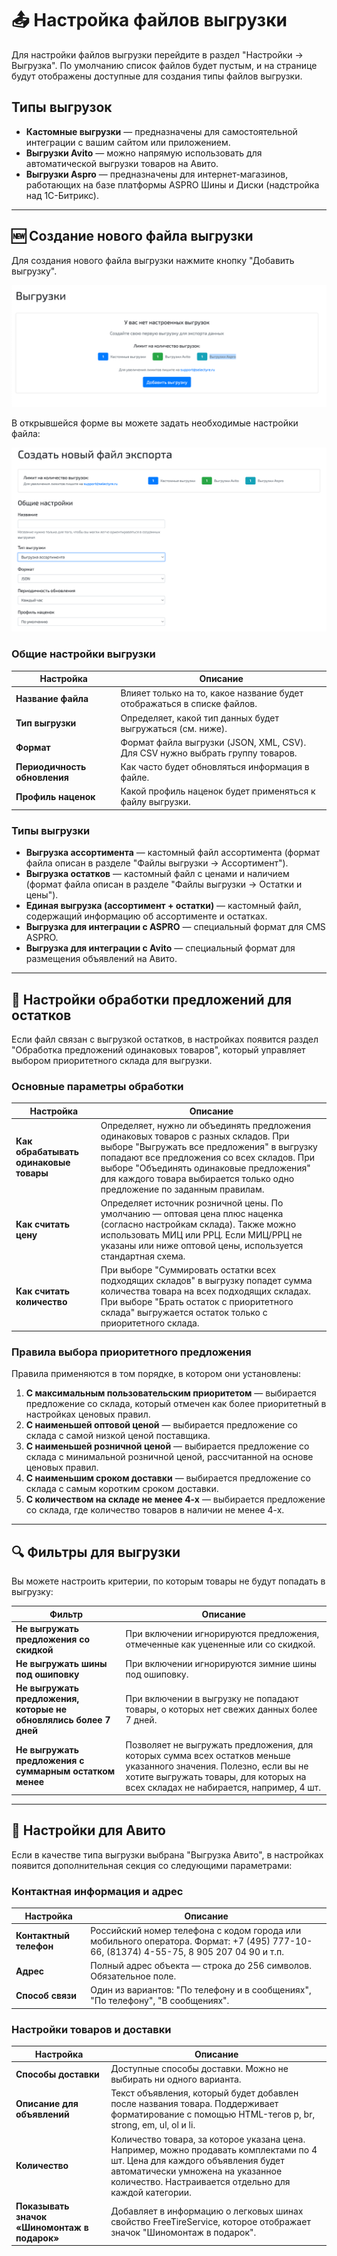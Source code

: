 # 📤 Настройка файлов выгрузки

Для настройки файлов выгрузки перейдите в раздел "Настройки → Выгрузка". По умолчанию список файлов будет пустым, и на странице будут отображены доступные для создания типы файлов выгрузки.

## Типы выгрузок

- **Кастомные выгрузки** — предназначены для самостоятельной интеграции с вашим сайтом или приложением.
- **Выгрузки Avito** — можно напрямую использовать для автоматической выгрузки товаров на Авито.
- **Выгрузки Aspro** — предназначены для интернет-магазинов, работающих на базе платформы ASPRO Шины и Диски (надстройка над 1C-Битрикс).

---

## 🆕 Создание нового файла выгрузки

Для создания нового файла выгрузки нажмите кнопку "Добавить выгрузку".

![Пустой список файлов выгрузки](../assets/images/empty-export-files-llist.png)

В открывшейся форме вы можете задать необходимые настройки файла:

![Настройки файла выгрузки](../assets/images/export-file-settings.png)

### Общие настройки выгрузки

| Настройка | Описание |
|----------|----------|
| **Название файла** | Влияет только на то, какое название будет отображаться в списке файлов. |
| **Тип выгрузки** | Определяет, какой тип данных будет выгружаться (см. ниже). |
| **Формат** | Формат файла выгрузки (JSON, XML, CSV). Для CSV нужно выбрать группу товаров. |
| **Периодичность обновления** | Как часто будет обновляться информация в файле. |
| **Профиль наценок** | Какой профиль наценок будет применяться к файлу выгрузки. |

### Типы выгрузки

- **Выгрузка ассортимента** — кастомный файл ассортимента (формат файла описан в разделе "Файлы выгрузки → Ассортимент").
- **Выгрузка остатков** — кастомный файл с ценами и наличием (формат файла описан в разделе "Файлы выгрузки → Остатки и цены").
- **Единая выгрузка (ассортимент + остатки)** — кастомный файл, содержащий информацию об ассортименте и остатках.
- **Выгрузка для интеграции с ASPRO** — специальный формат для CMS ASPRO.
- **Выгрузка для интеграции с Avito** — специальный формат для размещения объявлений на Авито.

---

## 🔄 Настройки обработки предложений для остатков

Если файл связан с выгрузкой остатков, в настройках появится раздел "Обработка предложений одинаковых товаров", который управляет выбором приоритетного склада для выгрузки.

### Основные параметры обработки

| Настройка | Описание |
|----------|----------|
| **Как обрабатывать одинаковые товары** | Определяет, нужно ли объединять предложения одинаковых товаров с разных складов. При выборе "Выгружать все предложения" в выгрузку попадают все предложения со всех складов. При выборе "Объединять одинаковые предложения" для каждого товара выбирается только одно предложение по заданным правилам. |
| **Как считать цену** | Определяет источник розничной цены. По умолчанию — оптовая цена плюс наценка (согласно настройкам склада). Также можно использовать МИЦ или РРЦ. Если МИЦ/РРЦ не указаны или ниже оптовой цены, используется стандартная схема. |
| **Как считать количество** | При выборе "Суммировать остатки всех подходящих складов" в выгрузку попадет сумма количества товара на всех подходящих складах. При выборе "Брать остаток с приоритетного склада" выгружается остаток только с приоритетного склада. |

### Правила выбора приоритетного предложения

Правила применяются в том порядке, в котором они установлены:

1. **С максимальным пользовательским приоритетом** — выбирается предложение со склада, который отмечен как более приоритетный в настройках ценовых правил.
2. **С наименьшей оптовой ценой** — выбирается предложение со склада с самой низкой ценой поставщика.
3. **С наименьшей розничной ценой** — выбирается предложение со склада с минимальной розничной ценой, рассчитанной на основе ценовых правил.
4. **С наименьшим сроком доставки** — выбирается предложение со склада с самым коротким сроком доставки.
5. **С количеством на складе не менее 4-х** — выбирается предложение со склада, где количество товаров в наличии не менее 4-х.

---

## 🔍 Фильтры для выгрузки

Вы можете настроить критерии, по которым товары не будут попадать в выгрузку:

| Фильтр | Описание |
|--------|----------|
| **Не выгружать предложения со скидкой** | При включении игнорируются предложения, отмеченные как уцененные или со скидкой. |
| **Не выгружать шины под ошиповку** | При включении игнорируются зимние шины под ошиповку. |
| **Не выгружать предложения, которые не обновлялись более 7 дней** | При включении в выгрузку не попадают товары, о которых нет свежих данных более 7 дней. |
| **Не выгружать предложения с суммарным остатком менее** | Позволяет не выгружать предложения, для которых сумма всех остатков меньше указанного значения. Полезно, если вы не хотите выгружать товары, для которых на всех складах не набирается, например, 4 шт. |

---

## 📱 Настройки для Авито

Если в качестве типа выгрузки выбрана "Выгрузка Авито", в настройках появится дополнительная секция со следующими параметрами:

### Контактная информация и адрес

| Настройка | Описание |
|----------|----------|
| **Контактный телефон** | Российский номер телефона с кодом города или мобильного оператора. Формат: +7 (495) 777-10-66, (81374) 4-55-75, 8 905 207 04 90 и т.п. |
| **Адрес** | Полный адрес объекта — строка до 256 символов. Обязательное поле. |
| **Способ связи** | Один из вариантов: "По телефону и в сообщениях", "По телефону", "В сообщениях". |

### Настройки товаров и доставки

| Настройка | Описание |
|----------|----------|
| **Способы доставки** | Доступные способы доставки. Можно не выбирать ни одного варианта. |
| **Описание для объявлений** | Текст объявления, который будет добавлен после названия товара. Поддерживает форматирование с помощью HTML-тегов p, br, strong, em, ul, ol и li. |
| **Количество** | Количество товара, за которое указана цена. Например, можно продавать комплектами по 4 шт. Цена для каждого объявления будет автоматически умножена на указанное количество. Настраивается отдельно для каждой категории. |
| **Показывать значок «Шиномонтаж в подарок»** | Добавляет в информацию о легковых шинах свойство FreeTireService, которое отображает значок "Шиномонтаж в подарок". |
